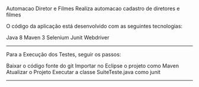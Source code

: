 Automacao Diretor e Filmes
Realiza automacao cadastro de diretores e filmes

O código da aplicação está desenvolvido com as seguintes tecnologias:

Java 8
Maven 3
Selenium
Junit
Webdriver

---

Para a Execução dos Testes, seguir os passos:

Baixar o código fonte do git
Importar no Eclipse o projeto como Maven
Atualizar o Projeto
Executar a classe SuiteTeste.java como junit

---
